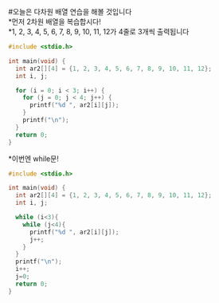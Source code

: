 #오늘은 다차원 배열 연습을 해볼 것입니다  
*먼저 2차원 배열을 복습합시다!  
*1, 2, 3, 4, 5, 6, 7, 8, 9, 10, 11, 12가 4줄로 3개씩 출력됩니다
```c
#include <stdio.h>

int main(void) {
  int ar2[][4] = {1, 2, 3, 4, 5, 6, 7, 8, 9, 10, 11, 12};
  int i, j;

  for (i = 0; i < 3; i++) {
    for (j = 0; j < 4; j++) {
      printf("%d ", ar2[i][j]);
    }
    printf("\n");
  }
  return 0;
}
```
*이번엔 while문!
```c
#include <stdio.h>

int main(void) {
  int ar2[][4] = {1, 2, 3, 4, 5, 6, 7, 8, 9, 10, 11, 12};
  int i, j;

  while (i<3){
    while (j<4){
      printf("%d ", ar2[i][j]);
      j++;
    }
  }
  printf("\n");
  i++;
  j=0;
  return 0;
}
```
